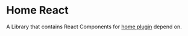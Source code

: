 # Home React

A Library that contains React Components for [home plugin](/plugins/home/README.md) depend on.
